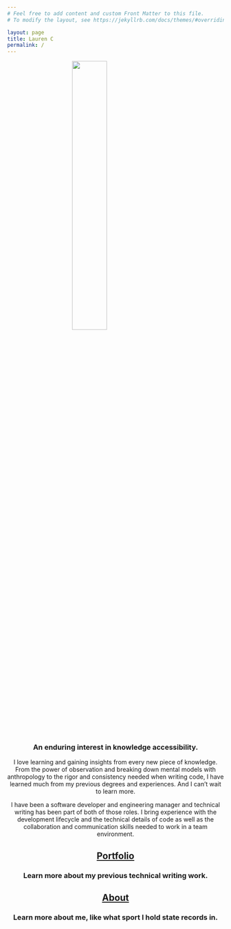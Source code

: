 ```yaml
---
# Feel free to add content and custom Front Matter to this file.
# To modify the layout, see https://jekyllrb.com/docs/themes/#overriding-theme-defaults

layout: page
title: Lauren C
permalink: /
---
```


<img src="/techwritingportfolio/images/flat_portrait_circle.png"
	style="display: block; 
           margin-left: auto;
           margin-right: auto;
           width: 40%;">

<h3 style="text-align: center;">An enduring interest in knowledge accessibility.</h3>
<p style="text-align: center;">
I love learning and gaining insights from every new piece of knowledge. From the power of observation and breaking down mental models with anthropology to the rigor and consistency needed when writing code, I have learned much from my previous degrees and experiences. And I can’t wait to learn more.
</p>
<p style="text-align: center;">
I have been a software developer and engineering manager and technical writing has been part of both of those roles. I bring experience with the development lifecycle and the technical details of code as well as the collaboration and communication skills needed to work in a team environment.
</p>

<h2 style="text-align: center;">
	<a href="/techwritingportfolio/portfolio">Portfolio</a>
</h2>
<h3 style="text-align: center;">Learn more about my previous technical writing work.</h3>

<h2 style="text-align: center;">
	<a href="/techwritingportfolio/about">About</a>
</h2>
<h3 style="text-align: center;">Learn more about me, like what sport I hold state records in.</h3>

